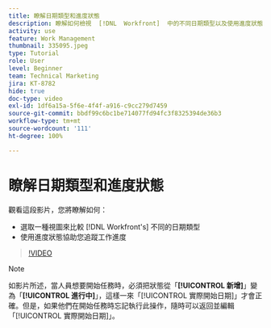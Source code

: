```yaml
---
title: 瞭解日期類型和進度狀態
description: 瞭解如何檢視  [!DNL  Workfront]  中的不同日期類型以及使用進度狀態來追蹤工作進度。
activity: use
feature: Work Management
thumbnail: 335095.jpeg
type: Tutorial
role: User
level: Beginner
team: Technical Marketing
jira: KT-8782
hide: true
doc-type: video
exl-id: 1df6a15a-5f6e-4f4f-a916-c9cc279d7459
source-git-commit: bbdf99c6bc1be714077fd94fc3f8325394de36b3
workflow-type: tm+mt
source-wordcount: '111'
ht-degree: 100%

---
```


# 瞭解日期類型和進度狀態

觀看這段影片，您將瞭解如何：

* 選取一種視圖來比較 [!DNL Workfront's] 不同的日期類型
* 使用進度狀態協助您追蹤工作進度

>[!VIDEO](https://video.tv.adobe.com/v/3436618/?quality=12&learn=on&enablevpops=1&captions=chi_hant)

>[!NOTE]
>
>如影片所述，當人員想要開始任務時，必須把狀態從「**[!UICONTROL 新增]**」變為「**[!UICONTROL 進行中]**」，這樣一來「[!UICONTROL 實際開始日期]」才會正確。但是，如果他們在開始任務時忘記執行此操作，隨時可以返回並編輯「[!UICONTROL 實際開始日期]」。


<!--
Task progress status overview
Definitions for the project, task, and issue dates within Workfront
Project timelines
-->
